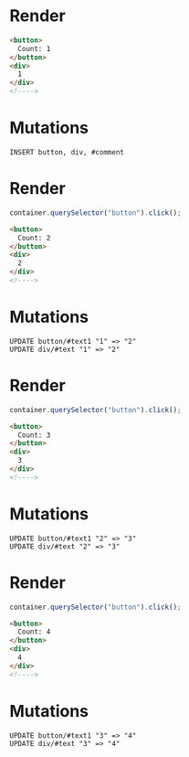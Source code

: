 # Render
```html
<button>
  Count: 1
</button>
<div>
  1
</div>
<!---->
```

# Mutations
```
INSERT button, div, #comment
```

# Render
```js
container.querySelector("button").click();
```
```html
<button>
  Count: 2
</button>
<div>
  2
</div>
<!---->
```

# Mutations
```
UPDATE button/#text1 "1" => "2"
UPDATE div/#text "1" => "2"
```

# Render
```js
container.querySelector("button").click();
```
```html
<button>
  Count: 3
</button>
<div>
  3
</div>
<!---->
```

# Mutations
```
UPDATE button/#text1 "2" => "3"
UPDATE div/#text "2" => "3"
```

# Render
```js
container.querySelector("button").click();
```
```html
<button>
  Count: 4
</button>
<div>
  4
</div>
<!---->
```

# Mutations
```
UPDATE button/#text1 "3" => "4"
UPDATE div/#text "3" => "4"
```